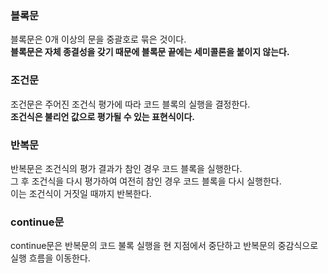 ### 블록문
블록문은 0개 이상의 문을 중괄호로 묶은 것이다.  
**블록문은 자체 종결성을 갖기 때문에 블록문 끝에는 세미콜론을 붙이지 않는다.**

### 조건문

조건문은 주어진 조건식 평가에 따라 코드 블록의 실행을 결정한다.  
**조건식은 불리언 값으로 평가될 수 있는 표현식이다.**

### 반복문

반복문은 조건식의 평가 결과가 참인 경우 코드 블록을 실행한다.  
그 후 조건식을 다시 평가하여 여전히 참인 경우 코드 블록을 다시 실행한다.  
이는 조건식이 거짓일 때까지 반복한다.

### continue문
continue문은 반복문의 코드 불록 실행을 현 지점에서 중단하고 반복문의 중감식으로 실행 흐름을 이동한다.